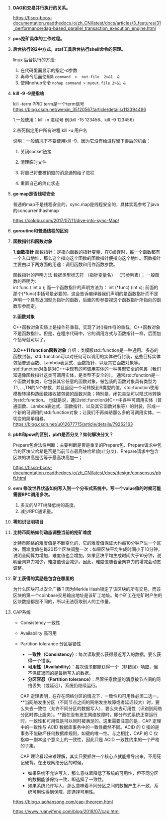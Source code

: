 1. **DAG和交易并行执行的关系。**

   https://fisco-bcos-documentation.readthedocs.io/zh_CN/latest/docs/articles/3_features/31_performance/dag-based_parallel_transaction_execution_engine.html

2. **pos挖矿具体的工作过程。**

3. **后台执行的2中方式，staf工具后台执行shell命令的原理。**

   linux 后台执行的方法:

   1. 在代码里面显示的指定-d参数
   2. 再命令后面使用&   `command  >  out.file  2>&1  & `
   3. 使用nohup命令  `nohup command > myout.file 2>&1 &`

4. **kill -9  -9是指啥**  

   kill -term PPID   term是一个term信号  https://blog.csdn.net/weixin_35120567/article/details/113394496

   1.一般使用：kill -n 进程号   例(kill -15 123456、kill -9 123456)

   2.杀死指定用户所有进程  kill -u 用户名

   说明：一般情况下不要使用kill -9，因为它没有给进程留下善后的机会：

   1) 关闭socket链接

   2) 清理临时文件

   3) 将自己将要被销毁的消息通知给子进程

   4) 重置自己的终止状态

5. **go map是否线程安全**

   普通的map不是线程安全的，sync.map是线程安全的，具体实现参考了java的concurrenthashmap

   https://colobu.com/2017/07/11/dive-into-sync-Map/

6. **goroutine和普通线程的区别**

7. **函数指针和函数对象**

   **1.函数指针**
   函数指针：是指向函数的指针变量，在C编译时，每一个函数都有一个入口地址，那么这个指向这个函数的函数指针便指向这个地址。函数指针主要由以下两方面的用途：调用函数和用作函数参数。

   函数指针的声明方法
   数据类型标志符 （指针变量名） （形参列表）； 
   一般函数的声明为:  
   int func ( int x ); 
   而一个函数指针的声明方法为： 
   int (*func) (int x); 
   前面的那个(*func)中括号是必要的，这会告诉编译器我们声明的是函数指针而不是声明一个具有返回型为指针的函数，后面的形参要视这个函数指针所指向的函数形参而定。

   **2.函数对象**

   C++函数对象实质上是操作符重载，实现了对()操作符的重载。C++函数对象不是函数指针。但是，在程序代码中，它的调用方式与函数指针一样，后面加个括号就可以了。

   **3.C++11 function函数对象**
   介绍：类模版std::function是一种通用、多态的函数封装。std::function可以对任何可以调用的实体进行封装，这些目标实体包括普通函数、Lambda表达式、函数指针、以及其它函数对象等。std::function对象是对C++中现有的可调用实体的一种类型安全的包裹（我们知道像函数指针这类可调用实体，是类型不安全的）。 
   通常std::function是一个函数对象类，它包装其它任意的函数对象，被包装的函数对象具有类型为T1, …,TN的N个参数，并且返回一个可转换到R类型的值。std::function使用 模板转换构造函数接收被包装的函数对象；特别是，闭包类型可以隐式地转换为std::function。 
   也就是说，通过std::function对C++中各种可调用实体（普通函数、Lambda表达式、函数指针、以及其它函数对象等）的封装，形成一个新的可调用的std::function对象；让我们不再纠结那么多的可调用实体。一切变的简单粗暴。
   https://blog.csdn.net/u012677715/article/details/79252163

1. **pbft和pow的区别，pbft是否分叉？如何解决分叉？**

   Prepare包合法性判断：主要判断是否是重复的Prepare包、Prepare请求中包含的区块父哈希是否是当前节点最高块哈希(防止分叉)、Prepare请求中包含区块的块高是否等于最高块高加一；

   https://fisco-bcos-documentation.readthedocs.io/zh_CN/latest/docs/design/consensus/pbft.html

2. **evm 修改世界状态如何写入到一个分布式系统中。写一个value值的时候可能需要RPC调用多次。**

   1. 多叉的MPT树降低树的高度。
   2. 减少RPC通讯量。

3. **零知识证明项目**

4. **比特币网络如何动态调整当前的挖矿难度**

   比特币网络的难度值是不断变化的，它的难度值保证大约每10分钟产生一个区块，而难度值在每2015个区块调整一次：如果区块平均生成时间小于10分钟，说明全网算力增加，难度值也会增加，如果区块平均生成时间大于10分钟，说明全网算力减少，难度值也会减少。因此，难度值随着全网算力的增减会动态调整。

5. **矿工获得的奖励是包含在哪里的**

   为什么区块可以安全广播？因为Merkle Hash锁定了该区块的所有交易，而该区块的第一个coinbase交易输出地址是该矿工地址。每个矿工在挖矿时产生的区块数据都是不同的，所以无法窃取别人的工作量。

13. CAP系统

    - Consistency   一致性

    - Availability  高可用

    - Partition tolerance 分区容错性

      - **一致性（Consistency）**：每次读取要么获得最近写入的数据，要么获得一个错误。
      - **可用性（Availability）**：每次请求都能获得一个（非错误）响应，但不保证返回的是最新写入的数据。
      - **分区容忍（Partition tolerance）**：尽管任意数量的消息被节点间的网络丢失（或延迟），系统仍继续运行。

      CAP 定理表明，在存在网络分区的情况下，一致性和可用性必须二选一。**当网络发生分区（不同节点之间的网络发生故障或者延迟较大）时，要么失去一致性（允许不同分区的数据写入），要么失去可用性（识别到网络分区时停止服务）。**而在没有发生网络故障时，即分布式系统正常运行时，一致性和可用性是可以同时被满足的。这里需要注意的是，CAP 定理中的一致性与 ACID 数据库事务中的一致性截然不同。ACID 的 C 指的是事务不能破坏任何数据库规则，如键的唯一性。与之相比，CAP 的 C 仅指单一副本这个意义上的一致性，因此只是 ACID 一致性约束的一个严格的子集。

      CAP 理论看起来难理解，其实只要抓住一个核心点就能推导出来，不用死记硬背。在出现网络分区的时候，

      - 如果系统不允许写入，那么意味着降低了系统的可用性，但不同分区的数据能够保持一致，即选择了一致性。
      - 如果系统允许写入，那么意味着不同分区之间的数据产生不一致，系统可用性得到保障，即选择可用性。

    https://blog.xiaohansong.com/cap-theorem.html

    https://www.ruanyifeng.com/blog/2018/07/cap.html